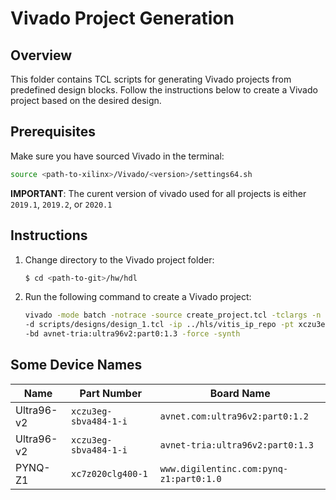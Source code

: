 # Vivado Project Generation

## Overview

This folder contains TCL scripts for generating Vivado projects from predefined design blocks. 
Follow the instructions below to create a Vivado project based on the desired design.

## Prerequisites

Make sure you have sourced Vivado in the terminal:

```bash
source <path-to-xilinx>/Vivado/<version>/settings64.sh
```
**IMPORTANT**: The curent version of vivado used for all projects is either `2019.1`, `2019.2`, or `2020.1`

## Instructions

1. Change directory to the Vivado project folder:

    ```bash
    $ cd <path-to-git>/hw/hdl
    ```

2. Run the following command to create a Vivado project:

    ```bash
    vivado -mode batch -notrace -source create_project.tcl -tclargs -n orb_extract \
    -d scripts/designs/design_1.tcl -ip ../hls/vitis_ip_repo -pt xczu3eg-sbva484-1-i \
    -bd avnet-tria:ultra96v2:part0:1.3 -force -synth
    ```
## Some Device Names

| Name          | Part Number              | Board Name                                  |
|---------------|--------------------------|---------------------------------------------|
| Ultra96-v2    | `xczu3eg-sbva484-1-i`    | `avnet.com:ultra96v2:part0:1.2`             |
| Ultra96-v2    | `xczu3eg-sbva484-1-i`    | `avnet-tria:ultra96v2:part0:1.3`            |
| PYNQ-Z1       | `xc7z020clg400-1`        | `www.digilentinc.com:pynq-z1:part0:1.0`     |

